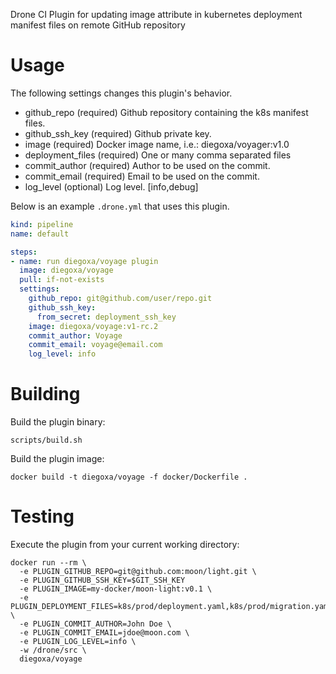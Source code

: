 Drone CI Plugin for updating image attribute in kubernetes deployment manifest files on remote GitHub repository

# Usage

The following settings changes this plugin's behavior.

* github_repo (required) Github repository containing the k8s manifest files.
* github_ssh_key (required) Github private key.
* image (required) Docker image name, i.e.: diegoxa/voyager:v1.0
* deployment_files (required) One or many comma separated files
* commit_author (required) Author to be used on the commit.
* commit_email (required) Email to be used on the commit.
* log_level (optional) Log level. [info,debug]

Below is an example `.drone.yml` that uses this plugin.

```yaml
kind: pipeline
name: default

steps:
- name: run diegoxa/voyage plugin
  image: diegoxa/voyage
  pull: if-not-exists
  settings:
    github_repo: git@github.com/user/repo.git
    github_ssh_key:
      from_secret: deployment_ssh_key
    image: diegoxa/voyage:v1-rc.2
    commit_author: Voyage
    commit_email: voyage@email.com
    log_level: info
```

# Building

Build the plugin binary:

```text
scripts/build.sh
```

Build the plugin image:

```text
docker build -t diegoxa/voyage -f docker/Dockerfile .
```

# Testing

Execute the plugin from your current working directory:

```text
docker run --rm \
  -e PLUGIN_GITHUB_REPO=git@github.com:moon/light.git \
  -e PLUGIN_GITHUB_SSH_KEY=$GIT_SSH_KEY 
  -e PLUGIN_IMAGE=my-docker/moon-light:v0.1 \
  -e PLUGIN_DEPLOYMENT_FILES=k8s/prod/deployment.yaml,k8s/prod/migration.yaml \
  -e PLUGIN_COMMIT_AUTHOR=John Doe \
  -e PLUGIN_COMMIT_EMAIL=jdoe@moon.com \
  -e PLUGIN_LOG_LEVEL=info \
  -w /drone/src \
  diegoxa/voyage
```
